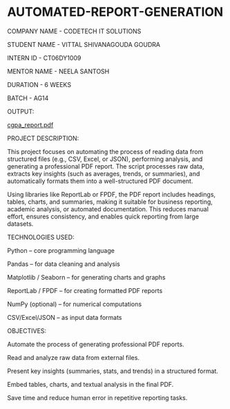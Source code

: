 # AUTOMATED-REPORT-GENERATION


COMPANY NAME - CODETECH IT SOLUTIONS


STUDENT NAME - VITTAL SHIVANAGOUDA GOUDRA


INTERN ID - CT06DY1009


MENTOR NAME - NEELA SANTOSH


DURATION - 6 WEEKS


BATCH - AG14






OUTPUT:





[cgpa_report.pdf](https://github.com/user-attachments/files/22077126/cgpa_report.pdf)





PROJECT DESCRIPTION:




This project focuses on automating the process of reading data from structured files (e.g., CSV, Excel, or JSON), performing analysis, and generating a professional PDF report. The script processes raw data, extracts key insights (such as averages, trends, or summaries), and automatically formats them into a well-structured PDF document.

Using libraries like ReportLab or FPDF, the PDF report includes headings, tables, charts, and summaries, making it suitable for business reporting, academic analysis, or automated documentation. This reduces manual effort, ensures consistency, and enables quick reporting from large datasets.




TECHNOLOGIES USED:




Python – core programming language

Pandas – for data cleaning and analysis

Matplotlib / Seaborn – for generating charts and graphs

ReportLab / FPDF – for creating formatted PDF reports

NumPy (optional) – for numerical computations

CSV/Excel/JSON – as input data formats





OBJECTIVES:





Automate the process of generating professional PDF reports.

Read and analyze raw data from external files.

Present key insights (summaries, stats, and trends) in a structured format.

Embed tables, charts, and textual analysis in the final PDF.

Save time and reduce human error in repetitive reporting tasks.
